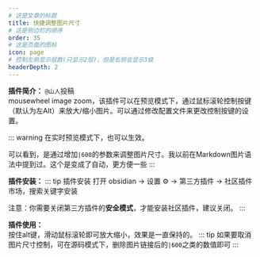 ```yaml
---
# 这是文章的标题
title: 快捷调整图片尺寸
# 这是侧边栏的顺序
order: 35
# 这是页面的图标
icon: page
# 控制左侧显示层数(只显示2层)，但是右侧会显示3级
headerDepth: 2
---
```

**插件简介：**  `@山人`投稿  
mousewheel image zoom，该插件可以在预览模式下，通过鼠标滚轮控制按键（默认为左Alt）来放大/缩小图片。可以通过修改配置文件来更改控制按键的设置。

::: warning
在实时预览模式下，也可以生效。

可以看到，是通过增加`|600`的参数来调整图片尺寸。我以前在Markdown图片语法中提到过。这个是变成了自动，更方便一些
:::

**插件安装：**
::: tip 插件安装
打开 obsidian → 设置 ⚙️ → 第三方插件 → 社区插件市场，搜索关键字安装

注意：你需要关闭第三方插件的**安全模式**，才能安装社区插件，建议关闭。
:::

**插件使用：**  
按住alt键，滑动鼠标滚轮即可放大缩小，效果是一直保持的。
::: tip
如果要取消图片尺寸控制，可在源码模式下，删除图片链接后的`|600`之类的数值即可
:::

